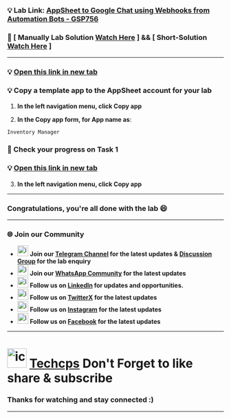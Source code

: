 

### 💡 Lab Link: [AppSheet to Google Chat using Webhooks from Automation Bots - GSP756](https://www.cloudskillsboost.google/focuses/55390?parent=catalog)

### 🚀 [ Manually Lab Solution [Watch Here](https://www.youtube.com/@techcps) ] && [ Short-Solution [Watch Here](https://youtu.be/PYh-ZI1Bwz0) ]

---

### 💡 [Open this link in new tab](https://www.appsheet.com/Template/AppDef?appName=Lab8-InventoryManager-3856613&copy=1)


### 💡 Copy a template app to the AppSheet account for your lab

1. **In the left navigation menu, click Copy app <img src="https://github.com/user-attachments/assets/e5447353-2bd9-4e9e-ae2f-db8495b196ba" width="16" height="16" />**

2. **In the Copy app form, for App name as**:

```
Inventory Manager
```
### 🚀 Check your progress on Task 1

### 💡 [Open this link in new tab](https://www.appsheet.com/Template/AppDef?appName=InventoryManager-939262569-24-09-03&utm_source=share_app_link)

3. **In the left navigation menu, click Copy app <img src="https://github.com/user-attachments/assets/e5447353-2bd9-4e9e-ae2f-db8495b196ba" width="16" height="16" />**

---

### Congratulations, you're all done with the lab 😄

---

### 🌐 Join our Community

- <img src="https://github.com/user-attachments/assets/a4a4b767-151c-461d-bca1-da6d4c0cd68a" alt="icon" width="25" height="25"> **Join our [Telegram Channel](https://t.me/Techcps) for the latest updates & [Discussion Group](https://t.me/Techcpschat) for the lab enquiry**
- <img src="https://github.com/user-attachments/assets/aa10b8b2-5424-40bc-8911-7969f29f6dae" alt="icon" width="25" height="25"> **Join our [WhatsApp Community](https://whatsapp.com/channel/0029Va9nne147XeIFkXYv71A) for the latest updates**
- <img src="https://github.com/user-attachments/assets/b9da471b-2f46-4d39-bea9-acdb3b3a23b0" alt="icon" width="25" height="25"> **Follow us on [LinkedIn](https://www.linkedin.com/company/techcps/) for updates and opportunities.**
- <img src="https://github.com/user-attachments/assets/a045f610-775d-432a-b171-97a2d19718e2" alt="icon" width="25" height="25"> **Follow us on [TwitterX](https://twitter.com/Techcps_/) for the latest updates**
- <img src="https://github.com/user-attachments/assets/84e23456-7ed3-402a-a8a9-5d2fb5b44849" alt="icon" width="25" height="25"> **Follow us on [Instagram](https://instagram.com/techcps/) for the latest updates**
- <img src="https://github.com/user-attachments/assets/fc77ddc4-5b3b-42a9-a8da-e5561dce0c70" alt="icon" width="25" height="25"> **Follow us on [Facebook](https://facebook.com/techcps/) for the latest updates**

---

# <img src="https://github.com/user-attachments/assets/6ee41001-c795-467c-8d96-06b56c246b9c" alt="icon" width="45" height="45"> [Techcps](https://www.youtube.com/@techcps) Don't Forget to like share & subscribe

### Thanks for watching and stay connected :)
---
